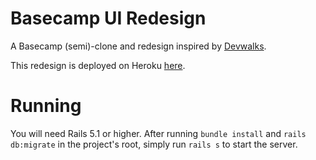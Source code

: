 # Basecamp UI Redesign

A Basecamp (semi)-clone and redesign inspired by [Devwalks](https://www.devwalks.com/ruby-on-rails-tutorial-lets-build-basecamp-1/).

This redesign is deployed on Heroku [here]().

# Running

You will need Rails 5.1 or higher. After running `bundle install` and `rails db:migrate` in the project's root, simply run `rails s` to start the server.
